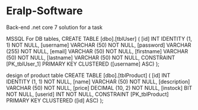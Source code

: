 # Eralp-Software
 Back-end .net core 7 solution for a task

MSSQL
For DB tables,
CREATE TABLE [dbo].[tblUser] (
    [id]        INT           IDENTITY (1, 1) NOT NULL,
    [username]  VARCHAR (50)  NOT NULL,
    [password]  VARCHAR (255) NOT NULL,
    [email]     VARCHAR (50)  NOT NULL,
    [firstname] VARCHAR (50)  NOT NULL,
    [lastname]  VARCHAR (50)  NOT NULL,
    CONSTRAINT [PK_tblUser_1] PRIMARY KEY CLUSTERED ([username] ASC)
);



design of product table 
CREATE TABLE [dbo].[tblProduct] (
    [id]          INT             IDENTITY (1, 1) NOT NULL,
    [name]        VARCHAR (50)    NOT NULL,
    [description] VARCHAR (50)    NOT NULL,
    [price]       DECIMAL (10, 2) NOT NULL,
    [instock]     BIT             NOT NULL,
    [userid]      INT             NOT NULL,
    CONSTRAINT [PK_tblProduct] PRIMARY KEY CLUSTERED ([id] ASC)
);
